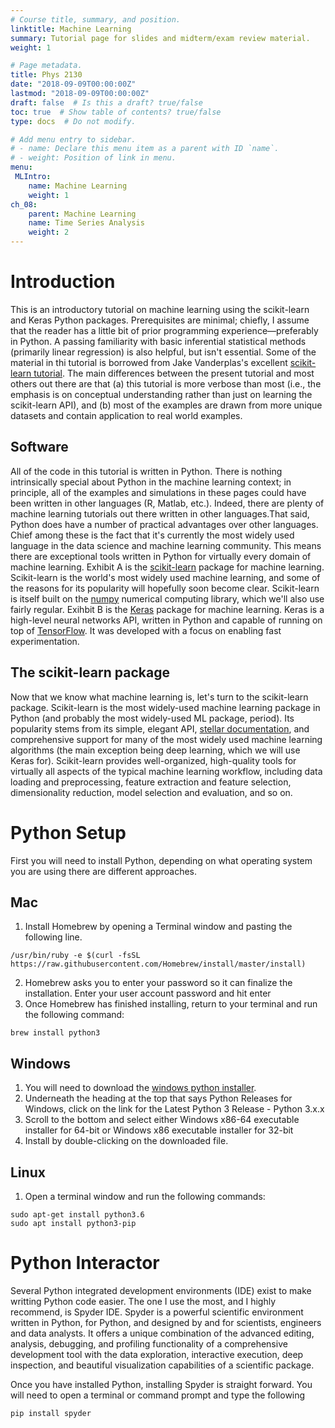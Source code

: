 ```yaml
---
# Course title, summary, and position.
linktitle: Machine Learning
summary: Tutorial page for slides and midterm/exam review material.
weight: 1

# Page metadata.
title: Phys 2130
date: "2018-09-09T00:00:00Z"
lastmod: "2018-09-09T00:00:00Z"
draft: false  # Is this a draft? true/false
toc: true  # Show table of contents? true/false
type: docs  # Do not modify.

# Add menu entry to sidebar.
# - name: Declare this menu item as a parent with ID `name`.
# - weight: Position of link in menu.
menu:
 MLIntro:
    name: Machine Learning
    weight: 1
ch_08:
	parent: Machine Learning
    name: Time Series Analysis
    weight: 2
---
```


# Introduction

This is an introductory tutorial on machine learning using the scikit-learn and Keras Python packages. Prerequisites are minimal; chiefly, I assume that the reader has a little bit of prior programming experience—preferably in Python. A passing familiarity with basic inferential statistical methods (primarily linear regression) is also helpful, but isn't essential. Some of the material in thi tutorial is borrowed from Jake Vanderplas's excellent <a href="https://github.com/jakevdp/sklearn_tutorial" target="_blank">scikit-learn tutorial</a>. The main differences between the present tutorial and most others out there are that (a) this tutorial is more verbose than most (i.e., the emphasis is on conceptual understanding rather than just on learning the scikit-learn API), and (b) most of the examples are drawn from more unique datasets and contain application to real world examples.

## Software

All of the code in this tutorial is written in Python. There is nothing intrinsically special about Python in the machine learning context; in principle, all of the examples and simulations in these pages could have been written in other languages (R, Matlab, etc.). Indeed, there are plenty of machine learning tutorials out there written in other languages.That said, Python does have a number of practical advantages over other languages. Chief among these is the fact that it's currently the most widely used language in the data science and machine learning community. This means there are exceptional tools written in Python for virtually every domain of machine learning. Exhibit A is the <a href="https://scikit-learn.org/stable/" target="_blank">scikit-learn</a> package for machine learning. Scikit-learn is the world's most widely used machine learning, and some of the reasons for its popularity will hopefully soon become clear. Scikit-learn is itself built on the <a href="https://www.numpy.org" target="_blank">numpy</a> numerical computing library, which we'll also use fairly regular. Exihbit B is the <a href="https://keras.io/" target="_blank">Keras</a> package for machine learning. Keras is a high-level neural networks API, written in Python and capable of running on top of <a href="https://github.com/tensorflow/tensorflow" target="_blank">TensorFlow</a>. It was developed with a focus on enabling fast experimentation.

## The scikit-learn package

Now that we know what machine learning is, let's turn to the scikit-learn package. Scikit-learn is the most widely-used machine learning package in Python (and probably the most widely-used ML package, period). Its popularity stems from its simple, elegant API, <a href="https://scikit-learn.org/stable/documentation.html" target="_blank">stellar documentation</a>, and comprehensive support for many of the most widely used machine learning algorithms (the main exception being deep learning, which we will use Keras for). Scikit-learn provides well-organized, high-quality tools for virtually all aspects of the typical machine learning workflow, including data loading and preprocessing, feature extraction and feature selection, dimensionality reduction, model selection and evaluation, and so on.

# Python Setup

First you will need to install Python, depending on what operating system you are using there are different approaches.

## Mac

1. Install Homebrew by opening a Terminal window and pasting the following line. 

```console
/usr/bin/ruby -e $(curl -fsSL https://raw.githubusercontent.com/Homebrew/install/master/install)
```

2. Homebrew asks you to enter your password so it can finalize the installation. Enter your user account password and hit enter
3. Once Homebrew has finished installing, return to your terminal and run the following command:

```console
brew install python3
```

## Windows

1. You will need to download the <a href="https://www.python.org/downloads/windows/" target="_blank">windows python installer</a>.
2. Underneath the heading at the top that says Python Releases for Windows, click on the link for the Latest Python 3 Release - Python 3.x.x
3. Scroll to the bottom and select either Windows x86-64 executable installer for 64-bit or Windows x86 executable installer for 32-bit
4. Install by double-clicking on the downloaded file.

## Linux

1. Open a terminal window and run the following commands:

```console
sudo apt-get install python3.6
sudo apt install python3-pip
```

# Python Interactor

Several Python integrated development environments (IDE) exist to make writting Python code easier. The one I use the most, and I highly recommend, is Spyder IDE. Spyder is a powerful scientific environment written in Python, for Python, and designed by and for scientists, engineers and data analysts. It offers a unique combination of the advanced editing, analysis, debugging, and profiling functionality of a comprehensive development tool with the data exploration, interactive execution, deep inspection, and beautiful visualization capabilities of a scientific package.

Once you have installed Python, installing Spyder is straight forward. You will need to open a terminal or command prompt and type the following

```console
pip install spyder
```

